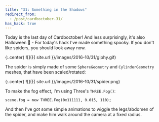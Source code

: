 ```yaml
---
title: "31: Something in the Shadows"
redirect_from:
  - /post/cardboctober-31/
has_hack: true
---
```


Today is the last day of Cardboctober! And less surprisingly, it's also Halloween 🎃 - For today's hack I've made something spooky. If you don't like spiders, you should look away now.

<!-- more -->

{:.center}
![]({{ site.url }}/images/2016-10/31/giphy.gif)

The spider is simply made of some `SphereGeometry` and `CylinderGeometry` meshes, that have been scaled/rotated:

{:.center}
![]({{ site.url }}/images/2016-10/31/spider.png)

To make the fog effect, I'm using Three's `THREE.Fog()`:

```
scene.fog = new THREE.Fog(0x111111, 0.015, 110);
```

And then I've got some simple animations to wiggle the legs/abdomen of the spider, and make him walk around the camera at a fixed radius.
